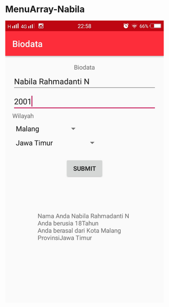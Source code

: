 # MenuArray-Nabila

![alt text](https://github.com/NabilaRahmadanti/MenuArray-Nabila/blob/master/1.jpg)

